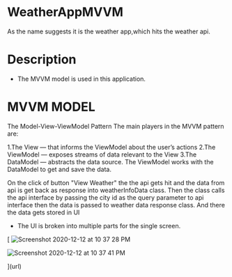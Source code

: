 # WeatherAppMVVM
As the name suggests it is the weather app,which hits the weather api.

# Description

* The MVVM model is used in this application.
# MVVM MODEL
The Model-View-ViewModel Pattern
The main players in the MVVM pattern are:

1.The View — that informs the ViewModel about the user’s actions
2.The ViewModel — exposes streams of data relevant to the View
3.The DataModel — abstracts the data source. The ViewModel works with the DataModel to get and save the data.

On the click of button "View Weather" the the api gets hit and the data from api is get back as response into weatherInfoData class.
Then the class calls the api interface by passing the city id as the query parameter to api interface then the data is passed to weather data response class.
And there the data gets stored in UI

* The UI is broken into multiple parts for the single screen.

[
![Screenshot 2020-12-12 at 10 37 28 PM](https://user-images.githubusercontent.com/38380683/101991781-e523e400-3cd4-11eb-847c-42b42fa076a7.png)


![Screenshot 2020-12-12 at 10 37 41 PM](https://user-images.githubusercontent.com/38380683/101991783-e81ed480-3cd4-11eb-8235-28132c0e59e6.png)

](url)
